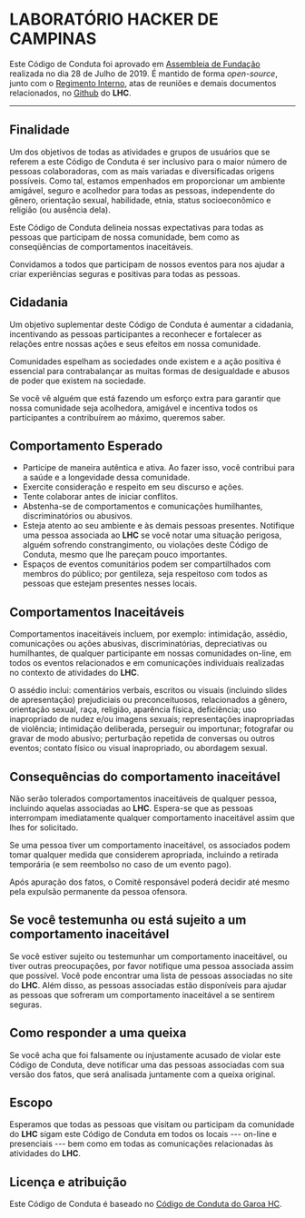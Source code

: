 LABORATÓRIO HACKER DE CAMPINAS 
==============================

Este Código de Conduta foi aprovado em
[Assembleia de Fundação](https://lhc.net.br/wiki/assembleia_fundacao) 
realizada no dia 28 de Julho de 2019. É mantido de forma *open-source*,
junto com o [Regimento Interno](https://lhc.net.br/wiki/regimento_interno), 
atas de reuniões e demais documentos relacionados, no 
[Github](https://github.com/lhc/estatuto/) do **LHC**.

---

Finalidade
----------

Um dos objetivos de todas as atividades e grupos de usuários que se
referem a este Código de Conduta é ser inclusivo para o maior número de
pessoas colaboradoras, com as mais variadas e diversificadas origens
possíveis. Como tal, estamos empenhados em proporcionar um ambiente
amigável, seguro e acolhedor para todas as pessoas, independente do
gênero, orientação sexual, habilidade, etnia, status socioeconômico e
religião (ou ausência dela).

Este Código de Conduta delineia nossas expectativas para todas as
pessoas que participam de nossa comunidade, bem como as conseqüências de
comportamentos inaceitáveis.

Convidamos a todos que participam de nossos eventos para nos ajudar a
criar experiências seguras e positivas para todas as pessoas.

Cidadania
---------

Um objetivo suplementar deste Código de Conduta é aumentar a cidadania,
incentivando as pessoas participantes a reconhecer e fortalecer as
relações entre nossas ações e seus efeitos em nossa comunidade.

Comunidades espelham as sociedades onde existem e a ação positiva é
essencial para contrabalançar as muitas formas de desigualdade e abusos
de poder que existem na sociedade.

Se você vê alguém que está fazendo um esforço extra para garantir que
nossa comunidade seja acolhedora, amigável e incentiva todos os
participantes a contribuírem ao máximo, queremos saber.

Comportamento Esperado
----------------------

-   Participe de maneira autêntica e ativa. Ao fazer isso, você
    contribui para a saúde e a longevidade dessa comunidade.
-   Exercite consideração e respeito em seu discurso e ações.
-   Tente colaborar antes de iniciar conflitos.
-   Abstenha-se de comportamentos e comunicações humilhantes,
    discriminatórios ou abusivos.
-   Esteja atento ao seu ambiente e às demais pessoas presentes.
    Notifique uma pessoa associada ao **LHC** se você notar uma situação
    perigosa, alguém sofrendo constrangimento, ou violações deste Código
    de Conduta, mesmo que lhe pareçam pouco importantes.
-   Espaços de eventos comunitários podem ser compartilhados com membros
    do público; por gentileza, seja respeitoso com todos as pessoas que
    estejam presentes nesses locais.

Comportamentos Inaceitáveis
---------------------------

Comportamentos inaceitáveis incluem, por exemplo: intimidação, assédio,
comunicações ou ações abusivas, discriminatórias, depreciativas ou
humilhantes, de qualquer participante em nossas comunidades on-line, em
todos os eventos relacionados e em comunicações individuais realizadas
no contexto de atividades do **LHC**.

O assédio inclui: comentários verbais, escritos ou visuais (incluindo
slides de apresentação) prejudiciais ou preconceituosos, relacionados a
gênero, orientação sexual, raça, religião, aparência física,
deficiência; uso inapropriado de nudez e/ou imagens sexuais;
representações inapropriadas de violência; intimidação deliberada,
perseguir ou importunar; fotografar ou gravar de modo abusivo;
perturbação repetida de conversas ou outros eventos; contato físico ou
visual inapropriado, ou abordagem sexual.

Consequências do comportamento inaceitável
------------------------------------------

Não serão tolerados comportamentos inaceitáveis de qualquer pessoa,
incluindo aquelas associadas ao **LHC**. Espera-se que as pessoas
interrompam imediatamente qualquer comportamento inaceitável assim que
lhes for solicitado.

Se uma pessoa tiver um comportamento inaceitável, os associados podem
tomar qualquer medida que considerem apropriada, incluindo a retirada
temporária (e sem reembolso no caso de um evento pago).

Após apuração dos fatos, o Comitê responsável poderá decidir até mesmo 
pela expulsão permanente da pessoa ofensora.

Se você testemunha ou está sujeito a um comportamento inaceitável
-----------------------------------------------------------------

Se você estiver sujeito ou testemunhar um comportamento inaceitável, ou
tiver outras preocupações, por favor notifique uma pessoa associada
assim que possível. Você pode encontrar uma lista de pessoas associadas
no site do **LHC**. Além disso, as pessoas associadas estão disponíveis
para ajudar as pessoas que sofreram um comportamento inaceitável a se
sentirem seguras.

Como responder a uma queixa
---------------------------

Se você acha que foi falsamente ou injustamente acusado de violar este
Código de Conduta, deve notificar uma das pessoas associadas com sua
versão dos fatos, que será analisada juntamente com a queixa original.

Escopo
------

Esperamos que todas as pessoas que visitam ou participam da comunidade
do **LHC** sigam este Código de Conduta em todos os locais --- on-line e
presenciais --- bem como em todas as comunicações relacionadas às
atividades do **LHC**.

Licença e atribuição
--------------------

Este Código de Conduta é baseado no
[Código de Conduta do Garoa HC](https://garoa.net.br/wiki/C%C3%B3digo_de_Conduta_Completo).
